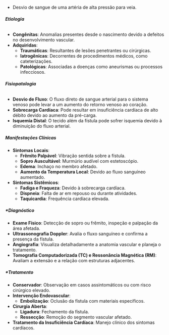 - Desvio de sangue de uma artéria de alta pressão para veia. 
###### **Etiologia**
- **Congênitas**: Anomalias presentes desde o nascimento devido a defeitos no desenvolvimento vascular.
- **Adquiridas**:
    - **Traumáticas**: Resultantes de lesões penetrantes ou cirúrgicas.
    - **Iatrogênicas**: Decorrentes de procedimentos médicos, como cateterizações.
    - **Patológicas**: Associadas a doenças como aneurismas ou processos infecciosos.
###### **Fisiopatologia**
- **Desvio de Fluxo**: O fluxo direto de sangue arterial para o sistema venoso pode levar a um aumento do retorno venoso ao coração.
- **Sobrecarga Cardíaca**: Pode resultar em insuficiência cardíaca de alto débito devido ao aumento da pré-carga.
- **Isquemia Distal**: O tecido além da fístula pode sofrer isquemia devido à diminuição do fluxo arterial.
##### **Manifestações Clínicas**
- **Sintomas Locais**:
    - **Frêmito Palpável**: Vibração sentida sobre a fístula.
    - **Sopro Auscultável**: Murmúrio audível com estetoscópio.
    - **Edema**: Inchaço no membro afetado.
    - **Aumento da Temperatura Local**: Devido ao fluxo sanguíneo aumentado.
- **Sintomas Sistêmicos**:
    - **Fadiga e Fraqueza**: Devido à sobrecarga cardíaca.
    - **Dispneia**: Falta de ar em repouso ou durante atividades.
    - **Taquicardia**: Frequência cardíaca elevada.
##### **Diagnóstico*
- **Exame Físico**: Detecção de sopro ou frêmito, inspeção e palpação da área afetada.
- **Ultrassonografia Doppler**: Avalia o fluxo sanguíneo e confirma a presença da fístula.
- **Angiografia**: Visualiza detalhadamente a anatomia vascular e planeja o tratamento.
- **Tomografia Computadorizada (TC) e Ressonância Magnética (RM)**: Avaliam a extensão e a relação com estruturas adjacentes.
##### **Tratamento*
- **Conservador**: Observação em casos assintomáticos ou com risco cirúrgico elevado.
- **Intervenção Endovascular**:
    - **Embolização**: Oclusão da fístula com materiais específicos.
- **Cirurgia Aberta**:
    - **Ligadura**: Fechamento da fístula.
    - **Ressecção**: Remoção do segmento vascular afetado.
- **Tratamento da Insuficiência Cardíaca**: Manejo clínico dos sintomas cardíacos.